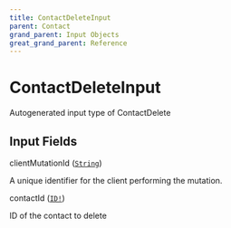 ```yaml
---
title: ContactDeleteInput
parent: Contact
grand_parent: Input Objects
great_grand_parent: Reference
---
```


<h1>ContactDeleteInput</h1>

Autogenerated input type of ContactDelete

<h2>Input Fields</h2>

<div class="field-entry ">
  <span id="client_mutation_id" class="field-name anchored">clientMutationId (<code><a href="/docs/reference/scalar/string">String</a></code>)</span>

  <div class="description-wrapper">
   <p>A unique identifier for the client performing the mutation.</p>

  </div>
</div>

<div class="field-entry ">
  <span id="contact_id" class="field-name anchored">contactId (<code><a href="/docs/reference/scalar/id">ID!</a></code>)</span>

  <div class="description-wrapper">
   <p>ID of the contact to delete</p>

  </div>
</div>


